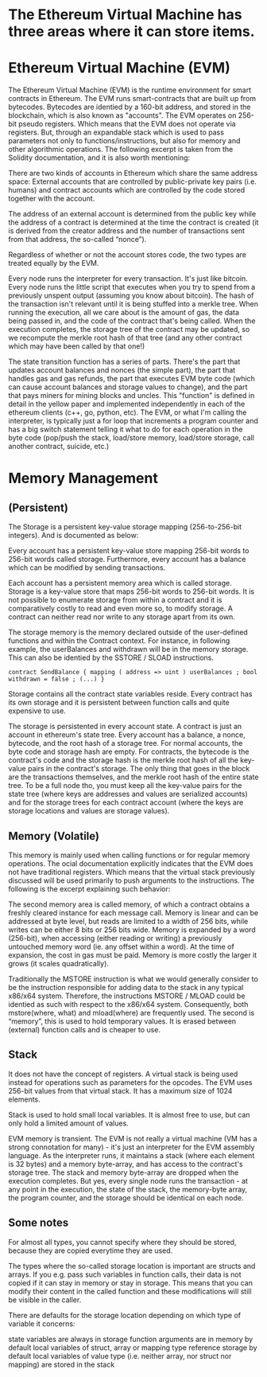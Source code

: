 # The Ethereum Virtual Machine has three areas where it can store items.
# Ethereum Virtual Machine (EVM)

The Ethereum Virtual Machine (EVM) is the runtime environment for smart contracts in Ethereum. The EVM runs smart-contracts that are built up from bytecodes. Bytecodes are identied by a 160-bit address, and stored in the blockchain, which is also known as "accounts". The EVM operates on 256-bit pseudo registers. Which means that the EVM does not operate via registers. But, through an expandable stack which is used to pass parameters not only to functions/instructions, but also for memory and other algorithmic operations. The following excerpt is taken from the Solidity documentation, and it is also worth mentioning:

There are two kinds of accounts in Ethereum which share the same address space: External accounts that are controlled by public-private key pairs (i.e. humans) and contract accounts which are controlled by the code stored together with the account.

The address of an external account is determined from the public key while the address of a contract is determined at the time the contract is created (it is derived from the creator address and the number of transactions sent from that address, the so-called “nonce”).

Regardless of whether or not the account stores code, the two types are treated equally by the EVM.

Every node runs the interpreter for every transaction. It's just like bitcoin. Every node runs the little script that executes when you try to spend from a previously unspent output (assuming you know about bitcoin). The hash of the transaction isn't relevant until it is being stuffed into a merkle tree. When running the execution, all we care about is the amount of gas, the data being passed in, and the code of the contract that's being called. When the execution completes, the storage tree of the contract may be updated, so we recompute the merkle root hash of that tree (and any other contract which may have been called by that one!)

The state transition function has a series of parts. There's the part that updates account balances and nonces (the simple part), the part that handles gas and gas refunds, the part that executes EVM byte code (which can cause account balances and storage values to change), and the part that pays miners for mining blocks and uncles. This "function" is defined in detail in the yellow paper and implemented independently in each of the ethereum clients (c++, go, python, etc). The EVM, or what I'm calling the interpreter, is typically just a for loop that increments a program counter and has a big switch statement telling it what to do for each operation in the byte code (pop/push the stack, load/store memory, load/store storage, call another contract, suicide, etc.)


# Memory Management

## (Persistent)
The Storage is a persistent key-value storage mapping (256-to-256-bit integers). And is documented as below:

Every account has a persistent key-value store mapping 256-bit words to 256-bit words called storage. Furthermore, every account has a balance which can be modified by sending transactions.

Each account has a persistent memory area which is called storage. Storage is a key-value store that maps 256-bit words to 256-bit words. It is not possible to enumerate storage from within a contract and it is comparatively costly to read and even more so, to modify storage. A contract can neither read nor write to any storage apart from its own.

The storage memory is the memory declared outside of the user-defined functions and within the Contract context. For instance, in following example, the userBalances and withdrawn will be in the memory storage. This can also be identied by the SSTORE / SLOAD instructions.

`contract SendBalance {
    mapping ( address => uint ) userBalances ;
    bool withdrawn = false ;
(...)
}`

Storage contains all the contract state variables reside. Every contract has its own storage and it is persistent between function calls and quite expensive to use.

The storage is persistented in every account state. A contract is just an account in ethereum's state tree. Every account has a balance, a nonce, bytecode, and the root hash of a storage tree. For normal accounts, the byte code and storage hash are empty. For contracts, the bytecode is the contract's code and the storage hash is the merkle root hash of all the key-value pairs in the contract's storage. The only thing that goes in the block are the transactions themselves, and the merkle root hash of the entire state tree. To be a full node tho, you must keep all the key-value pairs for the state tree (where keys are addresses and values are serialized accounts) and for the storage trees for each contract account (where the keys are storage locations and values are storage values).

## Memory (Volatile)
This memory is mainly used when calling functions or for regular memory operations. The ocial documentation explicitly indicates that the EVM does not have traditional registers. Which means that the virtual stack previously discussed will be used primarily to push arguments to the instructions. The following is the excerpt explaining such behavior:

The second memory area is called memory, of which a contract obtains a freshly cleared instance for each message call. Memory is linear and can be addressed at byte level, but reads are limited to a width of 256 bits, while writes can be either 8 bits or 256 bits wide. Memory is expanded by a word (256-bit), when accessing (either reading or writing) a previously untouched memory word (ie. any offset within a word). At the time of expansion, the cost in gas must be paid. Memory is more costly the larger it grows (it scales quadratically).

Traditionally the MSTORE instruction is what we would generally consider to be the instruction responsible for adding data to the stack in any typical x86/x64 system. Therefore, the instructions MSTORE / MLOAD could be identied as such with respect to the x86/x64 system. Consequently, both mstore(where, what) and mload(where) are frequently used.
The second is “memory”, this is used to hold temporary values. It is erased between (external) function calls and is cheaper to use.

## Stack
It does not have the concept of registers. A virtual stack is being used instead for operations such as parameters for the opcodes. The EVM uses 256-bit values from that virtual stack. It has a maximum size of 1024 elements.

Stack is used to hold small local variables. It is almost free to use, but can only hold a limited amount of values.

EVM memory is transient. The EVM is not really a virtual machine (VM has a strong connotation for many) - it's just an interpreter for the EVM assembly language. As the interpreter runs, it maintains a stack (where each element is 32 bytes) and a memory byte-array, and has access to the contract's storage tree. The stack and memory byte-array are dropped when the execution completes. But yes, every single node runs the transaction - at any point in the execution, the state of the stack, the memory-byte array, the program counter, and the storage should be identical on each node.

## Some notes
For almost all types, you cannot specify where they should be stored, because they are copied everytime they are used.

The types where the so-called storage location is important are structs and arrays. If you e.g. pass such variables in function calls, their data is not copied if it can stay in memory or stay in storage. This means that you can modify their content in the called function and these modifications will still be visible in the caller.

There are defaults for the storage location depending on which type of variable it concerns:

state variables are always in storage
function arguments are in memory by default
local variables of struct, array or mapping type reference storage by default
local variables of value type (i.e. neither array, nor struct nor mapping) are stored in the stack

